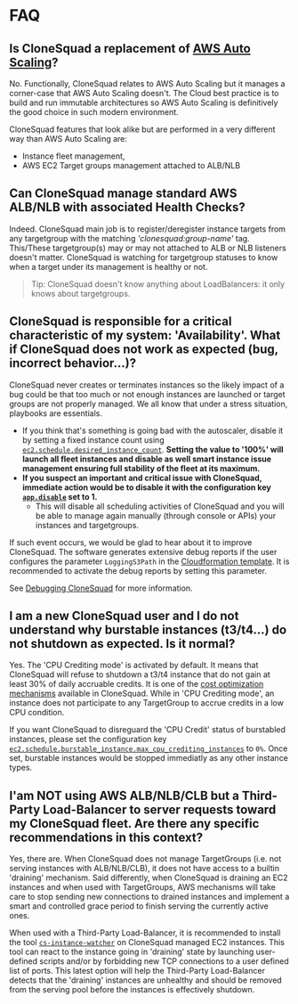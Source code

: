 
# FAQ

## Is CloneSquad a replacement of [AWS Auto Scaling](https://aws.amazon.com/autoscaling/)?

No. Functionally, CloneSquad relates to AWS Auto Scaling but it manages a corner-case that AWS Auto Scaling doesn't.
The Cloud best practice is to build and run immutable architectures so AWS Auto Scaling is definitively the good
choice in such modern environment.

CloneSquad features that look alike but are performed in a very different way than AWS Auto Scaling are:
* Instance fleet management,
* AWS EC2 Target groups management attached to ALB/NLB

## Can CloneSquad manage standard AWS ALB/NLB with associated Health Checks?

Indeed. CloneSquad main job is to register/deregister instance targets from any targetgroup with the
matching *'clonesquad:group-name'* tag.
This/These targetgroup(s) may or may not attached to ALB or NLB listeners doesn't matter. CloneSquad is
watching for targetgroup statuses to know when a target under its management is healthy or not.

> Tip: CloneSquad doesn't know anything about LoadBalancers: it only knows about targetgroups.

## CloneSquad is responsible for a critical characteristic of my system: 'Availability'. What if CloneSquad does not work as expected (bug, incorrect behavior...)?

CloneSquad never creates or terminates instances so the likely impact of a bug could be that too much or not enough instances are launched
or target groups are not properly managed.
We all know that under a stress situation, playbooks are essentials.

* If you think that's something is going bad with the autoscaler, disable it by setting a fixed instance count using [`ec2.schedule.desired_instance_count`](CONFIGURATION_REFERENCE.md#ec2scheduledesired_instance_count). **Setting the value to '100%' will launch all fleet instances and disable as well smart instance issue management ensuring full stability of the fleet at its maximum.**
* **If you suspect an important and critical issue with CloneSquad, immediate action would be to disable it with the configuration key [`app.disable`](CONFIGURATION_REFERENCE.md#appdisable) set to 1.**
	- This will disable all scheduling activities of CloneSquad and you will be able to manage again manually (through console or APIs) your 
instances and targetgroups.

If such event occurs, we would be glad to hear about it to improve CloneSquad. The software generates extensive debug reports
if the user configures the parameter `LoggingS3Path` in the [Cloudformation template](../template.yaml). It is recommended to
activate the debug reports by setting this parameter. 

See [Debugging CloneSquad](BUILD_RELEASE_DEBUG.md#debugging) for more information.

## I am a new CloneSquad user and I do not understand why burstable instances (t3/t4...) do not shutdown as expected. Is it normal?

Yes. The 'CPU Crediting mode' is activated by default. It means that CloneSquad will refuse to shutdown a t3/t4 instance that
do not gain at least 30% of daily accruable credits. It is one of the [cost optimization mechanisms](COST_OPTIMIZATION.md#clonesquad-cpu-crediting) 
available in CloneSquad. While in 'CPU Crediting mode', an instance does not participate to any TargetGroup to accrue credits in a low CPU condition.

If you want CloneSquad to disreguard the 'CPU Credit' status of burstabled instances, please set the configuration key
[`ec2.schedule.burstable_instance.max_cpu_crediting_instances`](CONFIGURATION_REFERENCE.md#ec2scheduleburstable_instancemax_cpu_crediting_instances) to `0%`. Once set, burstable instances
would be stopped immediatly as any other instance types.

## I'am NOT using AWS ALB/NLB/CLB but a Third-Party Load-Balancer to server requests toward my CloneSquad fleet. Are there any specific recommendations in this context?

Yes, there are. When CloneSquad does not manage TargetGroups (i.e. not serving instances with ALB/NLB/CLB), it does not have access to a builtin 'draining' mechanism. Said
differently, when CloneSquad is draining an EC2 instances and when used with TargetGroups, AWS mechanisms will take care to stop sending new connections to
drained instances and implement a smart and controlled grace period to finish serving the currently active ones.

When used with a Third-Party Load-Balancer, it is recommended to install the tool [`cs-instance-watcher`](TOOLS.md#cs-instance-watcher) on CloneSquad managed
EC2 instances. This tool can react to the instance going in 'draining' state by launching user-defined scripts and/or by forbidding new TCP connections
to a user defined list of ports. This latest option will help the Third-Party Load-Balancer detects that the 'draining' instances are unhealthy and should
be removed from the serving pool before the instances is effectively shutdown.

